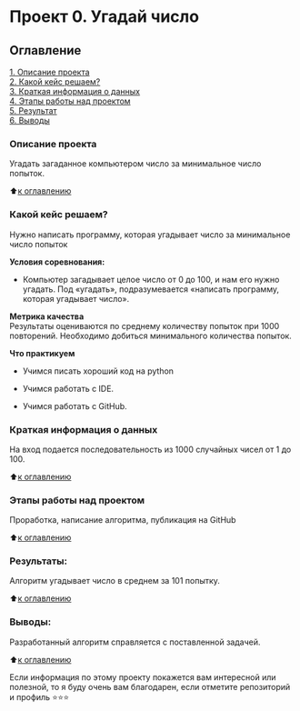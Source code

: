 # Проект 0. Угадай число

## Оглавление  
[1. Описание проекта](#описание-проекта)  
[2. Какой кейс решаем?](#какой-кейс-решаем)  
[3. Краткая информация о данных](#краткая-информация-о-данных)  
[4. Этапы работы над проектом](#этапы-работы-над-проектом)  
[5. Результат](#результаты)    
[6. Выводы](#выводы) 

### Описание проекта    
Угадать загаданное компьютером число за минимальное число попыток.

:arrow_up:[к оглавлению](#оглавление)


### Какой кейс решаем?    
Нужно написать программу, которая угадывает число за минимальное число попыток

**Условия соревнования:**  
- Компьютер загадывает целое число от 0 до 100, и нам его нужно угадать. Под «угадать», подразумевается «написать программу, которая угадывает число».

**Метрика качества**     
Результаты оцениваются по среднему количеству попыток при 1000 повторений. Необходимо добиться минимального количества попыток.

**Что практикуем**     
* Учимся писать хороший код на python

* Учимся работать с IDE.

* Учимся работать с GitHub.


### Краткая информация о данных
На вход подается последовательность из 1000 случайных чисел от 1 до 100.
  
:arrow_up:[к оглавлению](#оглавление)


### Этапы работы над проектом  
Проработка, написание алгоритма, публикация на GitHub

:arrow_up:[к оглавлению](#оглавление)


### Результаты:  
Алгоритм угадывает число в среднем за 101 попытку.

:arrow_up:[к оглавлению](#оглавление)


### Выводы:  
Разработанный алгоритм справляется с поставленной задачей.

:arrow_up:[к оглавлению](#оглавление)


Если информация по этому проекту покажется вам интересной или полезной, то я буду очень вам благодарен, если отметите репозиторий и профиль ⭐️⭐️⭐️